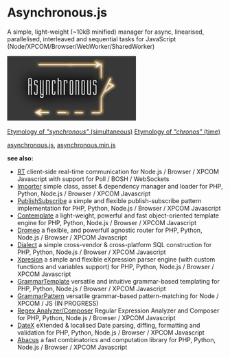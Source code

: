 Asynchronous.js
===============

A simple, light-weight (~10kB minified) manager for async, linearised, parallelised, interleaved and sequential tasks for JavaScript (Node/XPCOM/Browser/WebWorker/SharedWorker)

![Asynchronous](/asynchronous.jpg)

[Etymology of *"synchronous"* (simultaneous)](http://www.etymonline.com/index.php?term=synchronous)
[Etymology of *"chronos"* (time)](https://en.wiktionary.org/wiki/%CF%87%CF%81%CF%8C%CE%BD%CE%BF%CF%82#Ancient_Greek)


[asynchronous.js](https://raw.githubusercontent.com/foo123/asynchronous.js/master/build/asynchronous.js),  [asynchronous.min.js](https://raw.githubusercontent.com/foo123/asynchronous.js/master/build/asynchronous.min.js)

**see also:**  

* [RT](https://github.com/foo123/RT) client-side real-time communication for Node.js / Browser / XPCOM Javascript with support for Poll / BOSH / WebSockets
* [Importer](https://github.com/foo123/Importer) simple class, asset &amp; dependency manager and loader for PHP, Python, Node.js / Browser / XPCOM Javascript
* [PublishSubscribe](https://github.com/foo123/PublishSubscribe) a simple and flexible publish-subscribe pattern implementation for PHP, Python, Node.js / Browser / XPCOM Javascript
* [Contemplate](https://github.com/foo123/Contemplate) a light-weight, powerful and fast object-oriented template engine for PHP, Python, Node.js / Browser / XPCOM Javascript
* [Dromeo](https://github.com/foo123/Dromeo) a flexible, and powerfull agnostic router for PHP, Python, Node.js / Browser / XPCOM Javascript
* [Dialect](https://github.com/foo123/Dialect) a simple cross-vendor &amp; cross-platform SQL construction for PHP, Python, Node.js / Browser / XPCOM Javascript
* [Xpresion](https://github.com/foo123/Xpresion) a simple and flexible eXpression parser engine (with custom functions and variables support) for PHP, Python, Node.js / Browser / XPCOM Javascript
* [GrammarTemplate](https://github.com/foo123/GrammarTemplate) versatile and intuitive grammar-based templating for PHP, Python, Node.js / Browser / XPCOM Javascript
* [GrammarPattern](https://github.com/foo123/GrammarPattern) versatile grammar-based pattern-matching for Node / XPCOM / JS (IN PROGRESS)
* [Regex Analyzer/Composer](https://github.com/foo123/RegexAnalyzer) Regular Expression Analyzer and Composer for PHP, Python, Node.js / Browser / XPCOM Javascript
* [DateX](https://github.com/foo123/DateX) eXtended &amp; localised Date parsing, diffing, formatting and validation for PHP, Python, Node.js / Browser / XPCOM Javascript
* [Abacus](https://github.com/foo123/Abacus) a fast combinatorics and computation library for PHP, Python, Node.js / Browser / XPCOM Javascript

